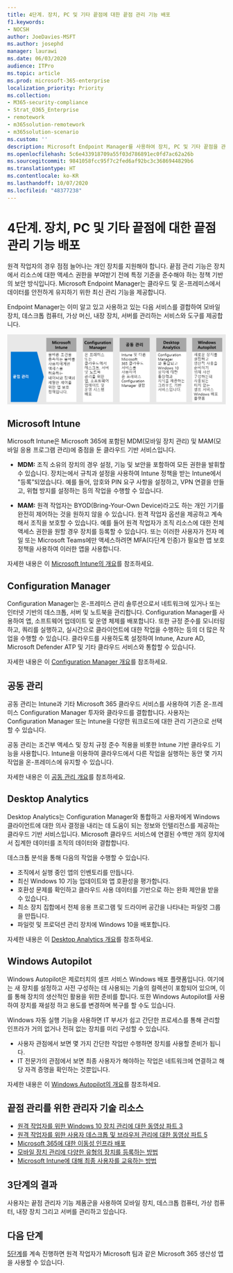 ```yaml
---
title: 4단계. 장치, PC 및 기타 끝점에 대한 끝점 관리 기능 배포
f1.keywords:
- NOCSH
author: JoeDavies-MSFT
ms.author: josephd
manager: laurawi
ms.date: 06/03/2020
audience: ITPro
ms.topic: article
ms.prod: microsoft-365-enterprise
localization_priority: Priority
ms.collection:
- M365-security-compliance
- Strat_O365_Enterprise
- remotework
- m365solution-remotework
- m365solution-scenario
ms.custom: ''
description: Microsoft Endpoint Manager를 사용하여 장치, PC 및 기타 끝점을 관리합니다.
ms.openlocfilehash: 5c6e433918709a55f03d786891ec0fd7ac62a26b
ms.sourcegitcommit: 9841058fcc95f7c2fed6af92bc3c3686944829b6
ms.translationtype: HT
ms.contentlocale: ko-KR
ms.lasthandoff: 10/07/2020
ms.locfileid: "48377238"
---
```

# <a name="step-4-deploy-endpoint-management-for-your-devices-pcs-and-other-endpoints"></a>4단계. 장치, PC 및 기타 끝점에 대한 끝점 관리 기능 배포

원격 작업자의 경우 점점 늘어나는 개인 장치를 지원해야 합니다. 끝점 관리 기능은 장치에서 리소스에 대한 액세스 권한을 부여받기 전에 특정 기준을 준수해야 하는 정책 기반의 보안 방식입니다. Microsoft Endpoint Manager는 클라우드 및 온-프레미스에서 데이터를 안전하게 유지하기 위한 최신 관리 기능을 제공합니다. 

Endpoint Manager는 이미 알고 있고 사용하고 있는 다음 서비스를 결합하여 모바일 장치, 데스크톱 컴퓨터, 가상 머신, 내장 장치, 서버를 관리하는 서비스와 도구를 제공합니다.

![끝점 관리용 구성 요소](../media/empower-people-to-work-remotely/endpoint-managment-step-grid.png)

## <a name="microsoft-intune"></a>Microsoft Intune

Microsoft Intune은 Microsoft 365에 포함된 MDM(모바일 장치 관리) 및 MAM(모바일 응용 프로그램 관리)에 중점을 둔 클라우드 기반 서비스입니다. 

- **MDM:** 조직 소유의 장치의 경우 설정, 기능 및 보안을 포함하여 모든 권한을 발휘할 수 있습니다. 장치는에서 규칙과 설정을 사용하여 Intune 정책을 받는 Intune에서 "등록”되었습니다. 예를 들어, 암호와 PIN 요구 사항을 설정하고, VPN 연결을 만들고, 위협 방지를 설정하는 등의 작업을 수행할 수 있습니다.

- **MAM:** 원격 작업자는 BYOD(Bring-Your-Own Device)라고도 하는 개인 기기를 완전히 제어하는 것을 원하지 않을 수 있습니다. 원격 작업자 옵션을 제공하고 계속해서 조직을 보호할 수 있습니다. 예를 들어 원격 작업자가 조직 리소스에 대한 전체 액세스 권한을 원할 경우 장치를 등록할 수 있습니다. 또는 이러한 사용자가 전자 메일 또는 Microsoft Teams에만 액세스하려면 MFA(다단계 인증)가 필요한 앱 보호 정책을 사용하여 이러한 앱을 사용합니다.

자세한 내용은 이 [Microsoft Intune의 개요](https://docs.microsoft.com/intune/fundamentals/what-is-intune)를 참조하세요.

## <a name="configuration-manager"></a>Configuration Manager

Configuration Manager는 온-프레미스 관리 솔루션으로서 네트워크에 있거나 또는 인터넷 기반의 데스크톱, 서버 및 노트북을 관리합니다. Configuration Manager를 사용하여 앱, 소프트웨어 업데이트 및 운영 체제를 배포합니다. 또한 규정 준수를 모니터링하고, 쿼리를 실행하고, 실시간으로 클라이언트에 대한 작업을 수행하는 등의 더 많은 작업을 수행할 수 있습니다. 클라우드를 사용하도록 설정하여 Intune, Azure AD, Microsoft Defender ATP 및 기타 클라우드 서비스와 통합할 수 있습니다. 

자세한 내용은 이 [Configuration Manager 개요](https://docs.microsoft.com/mem/configmgr/core/understand/introduction)를 참조하세요.

## <a name="co-management"></a>공동 관리

공동 관리는 Intune과 기타 Microsoft 365 클라우드 서비스를 사용하여 기존 온-프레미스 Configuration Manager 투자와 클라우드를 결합합니다. 사용자는 Configuration Manager 또는 Intune을 다양한 워크로드에 대한 관리 기관으로 선택할 수 있습니다. 

공동 관리는 조건부 액세스 및 장치 규정 준수 적용을 비롯한 Intune 기반 클라우드 기능을 사용합니다. Intune을 이용하여 클라우드에서 다른 작업을 실행하는 동안 몇 가지 작업을 온-프레미스에 유지할 수 있습니다.

자세한 내용은 이 [공동 관리 개요](https://docs.microsoft.com/mem/configmgr/comanage/overview)를 참조하세요.

## <a name="desktop-analytics"></a>Desktop Analytics

Desktop Analytics는 Configuration Manager와 통합하고 사용자에게 Windows 클라이언트에 대한 의사 결정을 내리는 데 도움이 되는 정보와 인텔리전스를 제공하는 클라우드 기반 서비스입니다. Microsoft 클라우드 서비스에 연결된 수백만 개의 장치에서 집계한 데이터를 조직의 데이터와 결합합니다. 

데스크톱 분석을 통해 다음의 작업을 수행할 수 있습니다.

- 조직에서 실행 중인 앱의 인벤토리를 만듭니다.
- 최신 Windows 10 기능 업데이트와 앱 호환성을 평가합니다.
- 호환성 문제를 확인하고 클라우드 사용 데이터를 기반으로 하는 완화 제안을 받을 수 있습니다.
- 최소 장치 집합에서 전체 응용 프로그램 및 드라이버 공간을 나타내는 파일럿 그룹을 만듭니다.
- 파일럿 및 프로덕션 관리 장치에 Windows 10을 배포합니다.

자세한 내용은 이 [Desktop Analytics 개요](https://docs.microsoft.com/mem/configmgr/desktop-analytics/overview)를 참조하세요.

## <a name="windows-autopilot"></a>Windows Autopilot

Windows Autopilot은 제로터치의 셀프 서비스 Windows 배포 플랫폼입니다. 여기에는 새 장치를 설정하고 사전 구성하는 데 사용되는 기술의 컬렉션이 포함되어 있으며, 이를 통해 장치의 생산적인 활용을 위한 준비를 합니다. 또한 Windows Autopilot를 사용하여 장치를 재설정 하고 용도를 변경하며 복구를 할 수도 있습니다. 

Windows 자동 실행 기능을 사용하면 IT 부서가 쉽고 간단한 프로세스를 통해 관리할 인프라가 거의 없거나 전혀 없는 장치를 미리 구성할 수 있습니다. 

- 사용자 관점에서 보면 몇 가지 간단한 작업만 수행하면 장치를 사용할 준비가 됩니다. 
- IT 전문가의 관점에서 보면 최종 사용자가 해야하는 작업은 네트워크에 연결하고 해당 자격 증명을 확인하는 것뿐입니다.

자세한 내용은 이 [Windows Autopilot의 개요](https://docs.microsoft.com/windows/deployment/windows-autopilot/windows-autopilot)를 참조하세요.

## <a name="admin-technical-resources-for-endpoint-management"></a>끝점 관리를 위한 관리자 기술 리소스

- [원격 작업자를 위한 Windows 10 장치 관리에 대한 동영상 파트 3](https://resources.techcommunity.microsoft.com/enabling-remote-work/#security)
- [원격 작업자를 위한 사용자 데스크톱 및 브라우저 관리에 대한 동영상 파트 5](https://resources.techcommunity.microsoft.com/enabling-remote-work/#security)
- [Microsoft 365에 대한 이동성 인프라 배포](https://docs.microsoft.com/microsoft-365/enterprise/mobility-infrastructure)
- [모바일 장치 관리에 다양한 유형의 장치를 등록하는 방법](https://docs.microsoft.com/mem/intune/enrollment/device-enrollment)
- [Microsoft Intune에 대해 최종 사용자를 교육하는 방법](https://docs.microsoft.com/mem/intune/fundamentals/end-user-educate)
 
## <a name="results-of-step-3"></a>3단계의 결과

사용자는 끝점 관리자 기능 제품군을 사용하여 모바일 장치, 데스크톱 컴퓨터, 가상 컴퓨터, 내장 장치 그리고 서버를 관리하고 있습니다.

## <a name="next-step"></a>다음 단계

[5단계](empower-people-to-work-remotely-teams-productivity-apps.md)를 계속 진행하면 원격 작업자가 Microsoft 팀과 같은 Microsoft 365 생산성 앱을 사용할 수 있습니다.
